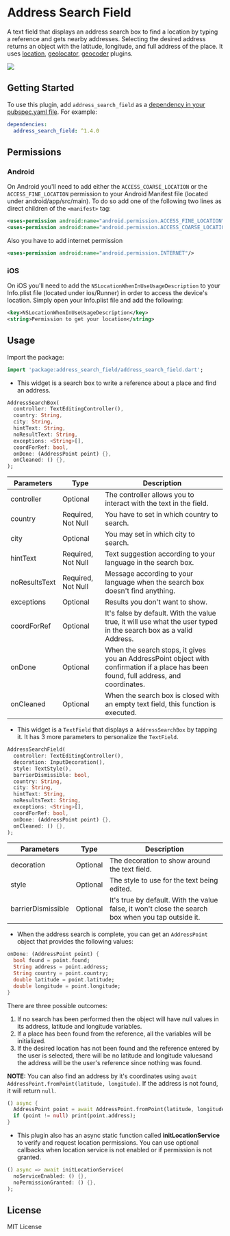 # Address Search Field

A text field that displays an address search box to find a location by typing a reference and gets nearby addresses. Selecting the desired address returns an object with the latitude, longitude, and full address of the place.
It uses [location](https://pub.dev/packages/location), [geolocator](https://pub.dev/packages/geolocator), [geocoder](https://pub.dev/packages/geocoder) plugins.

![](https://raw.githubusercontent.com/JosLuna98/address_search_field/master/screenshot/untitled.gif)

## Getting Started

To use this plugin, add `address_search_field` as a [dependency in your pubspec.yaml file](https://flutter.io/platform-plugins/). For example:

```yaml
dependencies:
  address_search_field: ^1.4.0
```

## Permissions

### Android

On Android you'll need to add either the `ACCESS_COARSE_LOCATION` or the `ACCESS_FINE_LOCATION` permission to your Android Manifest file (located under android/app/src/main). To do so add one of the following two lines as direct children of the `<manifest>` tag:

``` xml
<uses-permission android:name="android.permission.ACCESS_FINE_LOCATION" />
<uses-permission android:name="android.permission.ACCESS_COARSE_LOCATION" />
```
Also you have to add internet permission
``` xml
<uses-permission android:name="android.permission.INTERNET"/>
```

### iOS

On iOS you'll need to add the `NSLocationWhenInUseUsageDescription` to your Info.plist file (located under ios/Runner) in order to access the device's location. Simply open your Info.plist file and add the following:

``` xml
<key>NSLocationWhenInUseUsageDescription</key>
<string>Permission to get your location</string>
```

## Usage

Import the package:
```dart
import 'package:address_search_field/address_search_field.dart';
```

* This widget is a search box to write a reference about a place and find an address.

```dart
AddressSearchBox(
  controller: TextEditingController(),
  country: String,
  city: String,
  hintText: String,
  noResultText: String,
  exceptions: <String>[],
  coordForRef: bool,
  onDone: (AddressPoint point) {},
  onCleaned: () {},
);
```

| Parameters | Type | Description |
|------------|------|-------------|
| controller | Optional | The controller allows you to interact with the text in the field. |
| country | Required, Not Null | You have to set in which country to search. |
| city | Optional | You may set in which city to search. |
| hintText | Required, Not Null | Text suggestion according to your language in the search box. |
| noResultsText | Required, Not Null | Message according to your language when the search box doesn't find anything. |
| exceptions | Optional| Results you don't want to show. |
| coordForRef | Optional | It's false by default. With the value true, it will use what the user typed in the search box as a valid Address. |
| onDone | Optional | When the search stops, it gives you an AddressPoint object with confirmation if a place has been found, full address, and coordinates. |
| onCleaned | Optional | When the search box is closed with an empty text field, this function is executed. |

* This widget is a `TextField` that displays a` AddressSearchBox` by tapping it. It has 3 more parameters to personalize the `TextField`.

```dart
AddressSearchField(
  controller: TextEditingController(),
  decoration: InputDecoration(),
  style: TextStyle(),
  barrierDismissible: bool,
  country: String,
  city: String,
  hintText: String,
  noResultsText: String,
  exceptions: <String>[],
  coordForRef: bool,
  onDone: (AddressPoint point) {},
  onCleaned: () {},
);
```

| Parameters | Type | Description |
|------------|------|-------------|
| decoration | Optional | The decoration to show around the text field. |
| style | Optional | The style to use for the text being edited. |
| barrierDismissible | Optional | It's true by default. With the value false, it won't close the search box when you tap outside it. |

* When the address search is complete, you can get an `AddressPoint` object that provides the following values:

```dart
onDone: (AddressPoint point) {
  bool found = point.found;
  String address = point.address;
  String country = point.country;
  double latitude = point.latitude;
  double longitude = point.longitude;
}
```

There are three possible outcomes:
1. If no search has been performed then the object will have null values ​​in its address, latitude and longitude variables.
2. If a place has been found from the reference, all the variables will be initialized.
3. If the desired location has not been found and the reference entered by the user is selected, there will be no latitude and longitude values ​​and the address will be the user's reference since nothing was found.

**NOTE:** You can also find an address by it's coordinates using `await AddressPoint.fromPoint(latitude, longitude)`. If the address is not found, it will return `null`.

```dart
() async {
  AddressPoint point = await AddressPoint.fromPoint(latitude, longitude);
  if (point != null) print(point.address);
}
```

* This plugin also has an async static function called **initLocationService** to verify and request location permissions. You can use optional callbacks when location service is not enabled or if permission is not granted.

```dart
() async => await initLocationService(
  noServiceEnabled: () {},
  noPermissionGranted: () {},
);
```

##  License

MIT License
